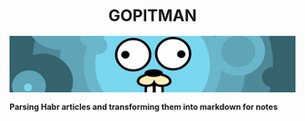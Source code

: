 # <center><b>GOPITMAN

[![Header](/screene.jpeg)](https://github.com/Marityr/)

Parsing Habr articles and transforming them into markdown for notes



